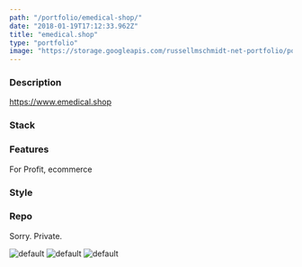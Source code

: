```yaml
---
path: "/portfolio/emedical-shop/"
date: "2018-01-19T17:12:33.962Z"
title: "emedical.shop"
type: "portfolio"
image: "https://storage.googleapis.com/russellmschmidt-net-portfolio/portraits/russell-portrait-1.jpg"
---
```


### Description
<https://www.emedical.shop>

### Stack


### Features
For Profit,
ecommerce

### Style

### Repo
Sorry. Private.

![default](https://storage.googleapis.com/russellmschmidt-net-portfolio/portraits/russell-portrait-1.jpg)
![default](https://storage.googleapis.com/russellmschmidt-net-portfolio/portraits/russell-portrait-2.jpg)
![default](https://storage.googleapis.com/russellmschmidt-net-portfolio/portraits/russell-portrait-3.jpg)